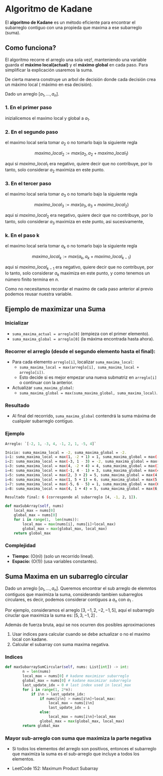 # Algoritmo de  Kadane

El **algoritmo de Kadane** es un método eficiente para encontrar el subarreglo contiguo con una propieda que maxima a ese subarreglo (suma).

## Como funciona?

El algoritmo recorre el arreglo una sola vez!, manteniendo una variable guarda el **máximo local(actual)** y el **máximo global** en cada paso. Para simplificar la explicación usaremos la suma.

De cierta manera construye un arbol de decisión donde cada decisión crea un máximo local ( máximo en esa decisión).

Dado un arreglo $[a_{1}, \ldots , a_{n}]$.

### 1. En el primer paso 

inizialicemos el maximo local y global a $a_{1}$.

### 2. En el segundo paso 

el maximo local seria tomar $a_{2}$ o no tomarlo bajo la siguiente regla

$$ maximo\_local_{2} := max{ (a_{2}, a_{2} + maximo\_local_{1} )}$$

aqui si $maximo\_local_{1}$ era negativo, quiere decir que no contribuye, por lo tanto, solo considerar $a_{2}$ maximiza en este punto.

### 3. En el tercer paso 

el maximo local seria tomar $a_{3}$ o no tomarlo bajo la siguiente regla

$$ maximo\_local_{3} := max{ (a_{3}, a_{3} + maximo\_local_{2} )}$$

aqui si $maximo\_local_{2}$ era negativo, quiere decir que no contribuye, por lo tanto, solo considerar $a_{3}$ maximiza en este punto, asi sucesivamente,

### k. En el paso k

el maximo local seria tomar $a_{k}$ o no tomarlo bajo la siguiente regla

$$ maximo\_local_{k} := max{ (a_{k}, a_{k} + maximo\_local_{k-1} )}$$

aqui si $maximo\_local_{k-1}$ era negativo, quiere decir que no contribuye, por lo tanto, solo considerar $a_{k}$ maximiza en este punto, y como tenemos un número finito termina en $n$.

Como no necesitamos recordar el maximo de cada paso anterior al previo podemos reusar nuestra variable.

## Ejemplo de maximizar una Suma

### Inicializar

- `suma_maxima_actual = arreglo[0]` (empieza con el primer elemento).
- `suma_maxima_global = arreglo[0]` (la máxima encontrada hasta ahora).

### Recorrer el arreglo (desde el segundo elemento hasta el final):

- Para cada elemento `arreglo[i]`, localizar `suma_maxima_local`:
    - `suma_maxima_local = max(arreglo[i], suma_maxima_local + arreglo[i])`.
    - Esto decide si es mejor empezar una nueva submatriz en `arreglo[i]` o continuar con la anterior.
- Actualizar `suma_maxima_global`:
    - `suma_maxima_global = max(suma_maxima_global, suma_maxima_local)`.

### Resultado

- Al final del recorrido, `suma_maxima_global` contendrá la suma máxima de cualquier subarreglo contiguo.

### Ejemplo

```python title="Ejemplo"
Arreglo: `[-2, 1, -3, 4, -1, 2, 1, -5, 4]`
```

```bash title="Paso a paso" linenums="1"
Inicio: suma_maxima_local = -2, suma_maxima_global = -2.
i=1: suma_maxima_local = max(1, -2 + 1) = 1, suma_maxima_global = max(-2, 1) = 1.
i=2: suma_maxima_local = max(-3, 1 - 3) = -2, suma_maxima_global = max(1, -2) = 1.
i=3: suma_maxima_local = max(4, -2 + 4) = 4, suma_maxima_global = max(1, 4) = 4.
i=4: suma_maxima_local = max(-1, 4 - 1) = 3, suma_maxima_global = max(4, 3) = 4.
i=5: suma_maxima_local = max(2, 3 + 2) = 5, suma_maxima_global = max(4, 5) = 5.
i=6: suma_maxima_local = max(1, 5 + 1) = 6, suma_maxima_global = max(5, 6) = 6.
i=7: suma_maxima_local = max(-5, 6 - 5) = 1, suma_maxima_global = max(6, 1) = 6.
i=8: suma_maxima_local = max(4, 1 + 4) = 5, suma_maxima_global = max(6, 5) = 6.

Resultado final: 6 (corresponde al subarreglo [4, -1, 2, 1]).
```


```python linenums="1" title="Ejemplo max suma"
def maxSubArray(self, nums)
    local_max = nums[0]
    global_max = nums[0]
    for i in range(1,  len(nums)):
        local_max = max(nums[i], nums[i]+local_max)
        global_max = max(global_max, local_max)
    return global_max
```


### Complejidad

- **Tiempo:** \(O(n)\) (solo un recorrido lineal).
- **Espacio:** \(O(1)\) (usa variables constantes).



## Suma Maxima en un subarreglo circular

Dado un arreglo $[a_{1}, \ldots , a_{n}]$. Queremos encontrar el sub arreglo de elemntos contiguos que maximiza la suma, considerando tambien
subarreglos circulares, es decir, podemos considerar contiguos a $a_{n}$ con $a_{1}$ .

Por ejemplo, consideramos el arreglo $[3, -1, 2, -2, -1, 5]$, aquí el subarreglo ciruclar que maximiza la suma es: $[5, 3, -1, 2]$ .

Además de fuerza bruta, aqui se nos ocurren dos posibles aproximaciones

1. Usar indices para calcular cuando se debe actualizar o no el maximo local con kadane.
2. Calcular el subarray con suma maxima negativa.


### Indices

```python  
def maxSubarraySumCircular(self, nums: List[int]) -> int:
        n = len(nums)
        local_max = nums[0] # kadane maximizar subarreglo
        global_max = nums[0] # kadane maximizar subarreglo
        last_update_idx = 0 # last index used in local_max
        for i in range(1, 2*n):
            if i%n > last_update_idx:
                if nums[i%n] > nums[i%n]+local_max:
                    local_max = nums[i%n]
                    last_update_idx = i
                else:
                    local_max = nums[i%n]+local_max
                global_max = max(global_max, local_max)
        return global_max
```

### Mayor sub-arreglo con suma que maximiza la parte negativa

- Si todos los elementos del arreglo son positivos, entonces el subarreglo que maximiza la suma es el sub-arreglo que incluye a todos los elementos.


- LeetCode 152: Maximum Product Subarray